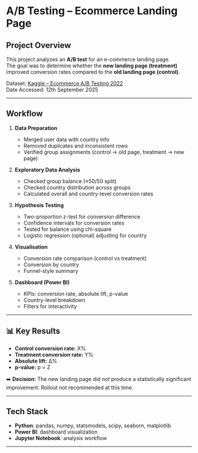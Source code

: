 #  A/B Testing – Ecommerce Landing Page

##  Project Overview
This project analyzes an **A/B test** for an e-commerce landing page.  
The goal was to determine whether the **new landing page (treatment)** improved conversion rates compared to the **old landing page (control)**.  

Dataset: [Kaggle – Ecommerce A/B Testing 2022](https://www.kaggle.com/datasets/putdejudomthai/ecommerce-ab-testing-2022-dataset1/data)  
Date Accessed: 12th September 2025  

---

##  Workflow

1. **Data Preparation**
   - Merged user data with country info
   - Removed duplicates and inconsistent rows
   - Verified group assignments (control → old page, treatment → new page)

2. **Exploratory Data Analysis**
   - Checked group balance (≈50/50 split)
   - Checked country distribution across groups
   - Calculated overall and country-level conversion rates

3. **Hypothesis Testing**
   - Two-proportion z-test for conversion difference
   - Confidence intervals for conversion rates
   - Tested for balance using chi-square
   - Logistic regression (optional) adjusting for country

4. **Visualisation**
   - Conversion rate comparison (control vs treatment)
   - Conversion by country
   - Funnel-style summary

5. **Dashboard (Power BI)**
   - KPIs: conversion rate, absolute lift, p-value
   - Country-level breakdown
   - Filters for interactivity

---

## 📊 Key Results
- **Control conversion rate:** X%  
- **Treatment conversion rate:** Y%  
- **Absolute lift:** Δ%  
- **p-value:** p = Z  

➡️ **Decision:** The new landing page did *not* produce a statistically significant improvement. Rollout not recommended at this time.  

---

##  Tech Stack
- **Python**: pandas, numpy, statsmodels, scipy, seaborn, matplotlib  
- **Power BI**: dashboard visualization  
- **Jupyter Notebook**: analysis workflow  

---

